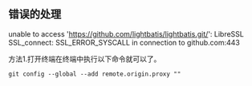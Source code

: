 ## 错误的处理
unable to access 'https://github.com/lightbatis/lightbatis.git/': LibreSSL SSL_connect: SSL_ERROR_SYSCALL in connection to github.com:443

方法1.打开终端在终端中执行以下命令就可以了。
```shell
git config --global --add remote.origin.proxy ""
```